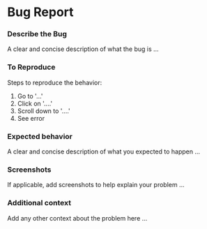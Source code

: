# Bug Report

### Describe the Bug
A clear and concise description of what the bug is
...

### To Reproduce
Steps to reproduce the behavior:
1. Go to '...'
2. Click on '....'
3. Scroll down to '....'
4. See error

### Expected behavior
A clear and concise description of what you expected to happen
...

### Screenshots
If applicable, add screenshots to help explain your problem
...

### Additional context
Add any other context about the problem here
...